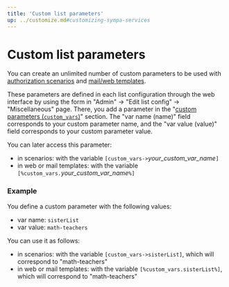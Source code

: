 ```yaml
---
title: 'Custom list parameters'
up: ../customize.md#customizing-sympa-services
---
```


Custom list parameters
======================

You can create an unlimited number of custom parameters to be used with [authorization scenarios](basics-scenarios.md) and [mail/web templates](basics-templates.md#mail-and-web-templates).

These parameters are defined in each list configuration through the web interface by using the form in "Admin" -> "Edit list config" -> "Miscellaneous" page. There, you add a parameter in the "[custom parameters (`custom_vars`)](/gpldoc/man/sympa_config.5.html#custom_vars)" section. The "var name (name)" field corresponds to your custom parameter name, and the "var value (value)" field corresponds to your custom parameter value.

You can later access this parameter:

  - in scenarios: with the variable `[custom_vars->`*your_custom_var_name*`]`
  - in web or mail templates: with the variable `[%custom_vars.`*your_custom_var_name*`%]`

### Example

You define a custom parameter with the following values:

  - var name: `sisterList`
  - var value: `math-teachers`

You can use it as follows:

  - in scenarios: with the variable `[custom_vars->sisterList]`, which will correspond to "math-teachers"
  - in web or mail templates: with the variable `[%custom_vars.sisterList%]`, which will correspond to "math-teachers"

